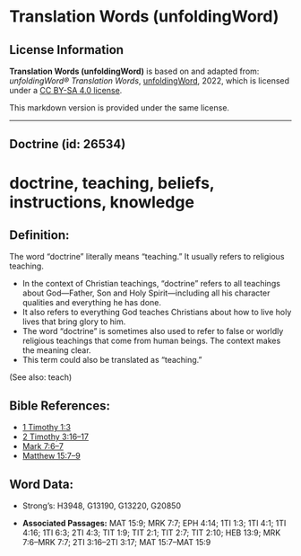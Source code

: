 # Translation Words (unfoldingWord)

## License Information

**Translation Words (unfoldingWord)** is based on and adapted from: _unfoldingWord® Translation Words_, [unfoldingWord](https://unfoldingword.org/utw), 2022, which is licensed under a [CC BY-SA 4.0 license](https://creativecommons.org/licenses/by-sa/4.0/legalcode.en).

This markdown version is provided under the same license.



--------------------------------

## Doctrine (id: 26534)

doctrine, teaching, beliefs, instructions, knowledge
====================================================

Definition:
-----------

The word “doctrine” literally means “teaching.” It usually refers to religious teaching.

* In the context of Christian teachings, “doctrine” refers to all teachings about God—Father, Son and Holy Spirit—including all his character qualities and everything he has done.
* It also refers to everything God teaches Christians about how to live holy lives that bring glory to him.
* The word “doctrine” is sometimes also used to refer to false or worldly religious teachings that come from human beings. The context makes the meaning clear.
* This term could also be translated as “teaching.”

(See also: teach)

Bible References:
-----------------

* [1 Timothy 1:3](https://ref.ly/1Tim1:3)
* [2 Timothy 3:16–17](https://ref.ly/2Tim3:16-2Tim3:17)
* [Mark 7:6–7](https://ref.ly/Mark7:6-Mark7:7)
* [Matthew 15:7–9](https://ref.ly/Matt15:7-Matt15:9)

Word Data:
----------

* Strong’s: H3948, G13190, G13220, G20850

* **Associated Passages:** MAT 15:9; MRK 7:7; EPH 4:14; 1TI 1:3; 1TI 4:1; 1TI 4:16; 1TI 6:3; 2TI 4:3; TIT 1:9; TIT 2:1; TIT 2:7; TIT 2:10; HEB 13:9; MRK 7:6–MRK 7:7; 2TI 3:16–2TI 3:17; MAT 15:7–MAT 15:9

